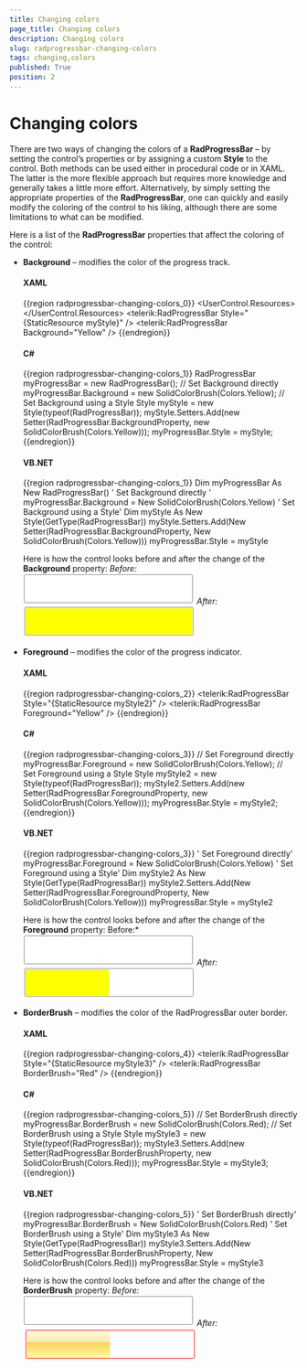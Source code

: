 ```yaml
---
title: Changing colors
page_title: Changing colors
description: Changing colors
slug: radprogressbar-changing-colors
tags: changing,colors
published: True
position: 2
---
```


# Changing colors

There are two ways of changing the colors of a __RadProgressBar__ – by setting the control’s properties or by assigning a custom __Style__ to the control. Both methods can be used either in procedural code or in XAML. The latter is the more flexible approach but requires more knowledge and generally takes a little more effort. Alternatively, by simply setting the appropriate properties of the __RadProgressBar__, one can quickly and easily modify the coloring of the control to his liking, although there are some limitations to what can be modified.      

Here is a list of the __RadProgressBar__ properties that affect the coloring of the control:

* __Background__ – modifies the color of the progress track.						

	#### __XAML__
	{{region radprogressbar-changing-colors_0}}
		<UserControl.Resources>
			<Style x:Key="myStyle" TargetType="telerik:RadProgressBar">
				<Setter Property="Background" Value="Yellow" />
			</Style>
		</UserControl.Resources>
		<Grid>
			<!-- Set Background using a Style  -->
			<telerik:RadProgressBar Style="{StaticResource myStyle}" />
			<!-- Set Background directly -->
			<telerik:RadProgressBar Background="Yellow" />
		</Grid>
	{{endregion}}

	#### __C#__
	{{region radprogressbar-changing-colors_1}}
		RadProgressBar myProgressBar = new RadProgressBar();
		// Set Background directly 
		myProgressBar.Background = new SolidColorBrush(Colors.Yellow);
		// Set Background using a Style
		Style myStyle = new Style(typeof(RadProgressBar));
		myStyle.Setters.Add(new Setter(RadProgressBar.BackgroundProperty, new SolidColorBrush(Colors.Yellow)));
		myProgressBar.Style = myStyle;
	{{endregion}}

	#### __VB.NET__

	{{region radprogressbar-changing-colors_1}}
		Dim myProgressBar As New RadProgressBar()
		' Set Background directly '
		myProgressBar.Background = New SolidColorBrush(Colors.Yellow)
		' Set Background using a Style'
		Dim myStyle As New Style(GetType(RadProgressBar))
		myStyle.Setters.Add(New Setter(RadProgressBar.BackgroundProperty, New SolidColorBrush(Colors.Yellow)))
		myProgressBar.Style = myStyle			

	Here is how the control looks before and after the change of the __Background__ property:
	*Before:*
	![Rad Progress Bar default](images/RadProgressBar_default.png)
	*After:*
	![Rad Progress Bar yellow background](images/RadProgressBar_yellow_background.png)

* __Foreground__ – modifies the color of the progress indicator.						

	#### __XAML__
	{{region radprogressbar-changing-colors_2}}
		<Style x:Key="myStyle2" TargetType="telerik:RadProgressBar">
			<Setter Property="Foreground" Value="Yellow" />
		</Style>
		<!--  Set Foreground using a Style  -->
		<telerik:RadProgressBar Style="{StaticResource myStyle2}" />
		<!--  Set Foreground directly  -->
		<telerik:RadProgressBar Foreground="Yellow" />
	{{endregion}}

	#### __C#__
	{{region radprogressbar-changing-colors_3}}
		// Set Foreground directly
		myProgressBar.Foreground = new SolidColorBrush(Colors.Yellow);
		// Set Foreground using a Style
		Style myStyle2 = new Style(typeof(RadProgressBar));
		myStyle2.Setters.Add(new Setter(RadProgressBar.ForegroundProperty, new SolidColorBrush(Colors.Yellow)));
		myProgressBar.Style = myStyle2;
	{{endregion}}

	#### __VB.NET__
	{{region radprogressbar-changing-colors_3}}
		' Set Foreground directly'
		myProgressBar.Foreground = New SolidColorBrush(Colors.Yellow)
		' Set Foreground using a Style'
		Dim myStyle2 As New Style(GetType(RadProgressBar))
		myStyle2.Setters.Add(New Setter(RadProgressBar.ForegroundProperty, New SolidColorBrush(Colors.Yellow)))
		myProgressBar.Style = myStyle2
				
	Here is how the control looks before and after the change of the __Foreground__ property:
	Before:*
	![Rad Progress Bar default](images/RadProgressBar_default.png)
	*After:*
	![Rad Progress Bar yellow foreground](images/RadProgressBar_yellow_foreground.png)

* __BorderBrush__ – modifies the color of the RadProgressBar outer border.					

	#### __XAML__
	{{region radprogressbar-changing-colors_4}}
		<Style x:Key="myStyle3" TargetType="telerik:RadProgressBar">
			<Setter Property="BorderBrush" Value="Red" />
		</Style>
		<!--  Set BorderBrush using a Style  -->
		<telerik:RadProgressBar Style="{StaticResource myStyle3}" />
		<!--  Set BorderBrush directly  -->
		<telerik:RadProgressBar BorderBrush="Red" />
	{{endregion}}

	#### __C#__
	{{region radprogressbar-changing-colors_5}}
		// Set BorderBrush  directly
		myProgressBar.BorderBrush = new SolidColorBrush(Colors.Red);
		// Set BorderBrush using a Style
		Style myStyle3 = new Style(typeof(RadProgressBar));
		myStyle3.Setters.Add(new Setter(RadProgressBar.BorderBrushProperty, new SolidColorBrush(Colors.Red)));
		myProgressBar.Style = myStyle3;
	{{endregion}}

	#### __VB.NET__
	{{region radprogressbar-changing-colors_5}}
		' Set BorderBrush  directly'
		myProgressBar.BorderBrush = New SolidColorBrush(Colors.Red)
		' Set BorderBrush using a Style'
		Dim myStyle3 As New Style(GetType(RadProgressBar))
		myStyle3.Setters.Add(New Setter(RadProgressBar.BorderBrushProperty, New SolidColorBrush(Colors.Red)))
		myProgressBar.Style = myStyle3

	Here is how the control looks before and after the change of the __BorderBrush__ property:
	*Before:*
	![Rad Progress Bar default](images/RadProgressBar_default.png)
	*After:*
	![Rad Progress Bar red border](images/RadProgressBar_red_border.png)